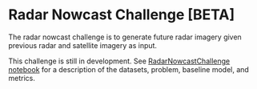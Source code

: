 # Radar Nowcast Challenge [BETA]

The radar nowcast challenge is to generate future radar imagery given previous radar and satellite imagery as input.


This challenge is still in development.  See [RadarNowcastChallenge notebook](RadarNowcastBenchmarks.ipynb) for a description of the datasets, problem, baseline model, and metrics.
